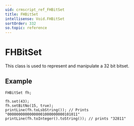 ```yaml
---
uid: crmscript_ref_FHBitSet
title: FHBitSet
intellisense: Void.FHBitSet
sortOrder: 332
so.topic: reference
---
```


# FHBitSet

This class is used to represent and manipulate a 32 bit bitset.

## Example

    FHBitSet fh;
    
    fh.set(43);
    fh.setBitNo(15, true);
    printLine(fh.toLsbString()); // Prints "00000000000000001000000000101011"
    printLine(fh.toInteger().toString()); // prints "32811"
